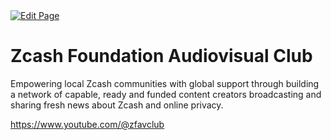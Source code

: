 <a href="https://github.com/henryquincy/zechub/edit/main/site/ZFAV_Club/Youtube_Channel.md" target="_blank">
  <img src="https://img.shields.io/badge/Edit-blue" alt="Edit Page"/>
</a>

# Zcash Foundation Audiovisual Club


Empowering local Zcash communities with global support through building a network of capable, ready and funded content creators broadcasting and sharing fresh news about Zcash and online privacy. 

https://www.youtube.com/@zfavclub

